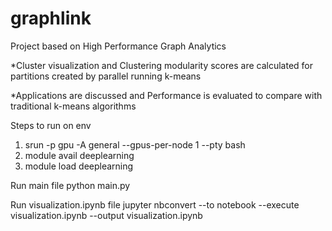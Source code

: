 # graphlink

Project based on High Performance Graph Analytics

*Cluster visualization and Clustering modularity scores are calculated for partitions created by parallel running k-means

*Applications are discussed and Performance is evaluated to compare with traditional k-means algorithms


Steps to run on env

1) srun -p gpu -A general --gpus-per-node 1 --pty bash
2) module avail deeplearning
3) module load deeplearning


Run main file
python main.py

Run visualization.ipynb file
jupyter nbconvert --to notebook --execute visualization.ipynb --output visualization.ipynb